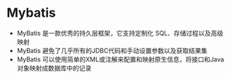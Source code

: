 Mybatis
===

* MyBatis 是一款优秀的持久层框架，它支持定制化 SQL、存储过程以及高级映射
* MyBatis 避免了几乎所有的JDBC代码和手动设置参数以及获取结果集
* MyBatis 可以使用简单的XML或注解来配置和映射原生信息，将接口和Java对象映射成数据库中的记录